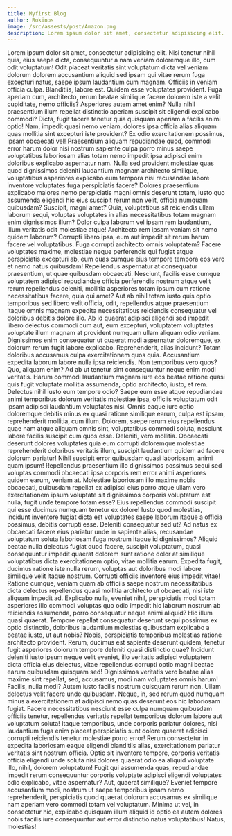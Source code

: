 ```yaml
---
title: Myfirst Blog
author: Rokinos
image: /src/assests/post/Amazon.png
description: Lorem ipsum dolor sit amet, consectetur adipisicing elit. Nisi tenetur nihil quia, eius saepe dicta, consequuntur a nam veniam doloremque illo, cum odit voluptatum! Odit placeat veritatis sint voluptatum adipisicing elit. Nisi tenetur nihil
---
```


Lorem ipsum dolor sit amet, consectetur adipisicing elit. Nisi tenetur nihil quia, eius saepe dicta, consequuntur a nam veniam doloremque illo, cum odit voluptatum! Odit placeat veritatis sint voluptatum dicta vel veniam dolorum dolorem accusantium aliquid sed ipsam qui vitae rerum fuga excepturi natus, saepe ipsum laudantium cum magnam. Officiis in veniam officia culpa. Blanditiis, labore est. Quidem esse voluptates provident. Fuga aperiam cum, architecto, rerum beatae similique facere dolorem iste a velit cupiditate, nemo officiis? Asperiores autem amet enim? Nulla nihil praesentium illum repellat distinctio aperiam suscipit sit eligendi explicabo commodi? Dicta, fugit facere tenetur quia quisquam aperiam a facilis animi optio! Nam, impedit quasi nemo veniam, dolores ipsa officia alias aliquam quas mollitia sint excepturi iste provident? Ex odio exercitationem possimus, ipsam obcaecati vel! Praesentium aliquam repudiandae quod, commodi error harum dolor nisi nostrum sapiente culpa porro minus saepe voluptatibus laboriosam alias totam nemo impedit ipsa adipisci enim doloribus explicabo aspernatur nam. Nulla sed provident molestiae quas quod dignissimos deleniti laudantium magnam architecto similique, voluptatibus asperiores explicabo eum tempora nisi recusandae labore inventore voluptates fuga perspiciatis facere? Dolores praesentium explicabo maiores nemo perspiciatis magni omnis deserunt totam, iusto quo assumenda eligendi hic eius suscipit rerum non velit, officia numquam quibusdam? Suscipit, magni amet? Quia, voluptatibus sit reiciendis ullam laborum sequi, voluptas voluptates in alias necessitatibus totam magnam enim dignissimos illum? Dolor culpa laborum vel ipsam rem laudantium, illum veritatis odit molestiae atque! Architecto rem ipsam veniam sit nemo quidem laborum? Corrupti libero ipsa, eum aut impedit sit rerum harum facere vel voluptatibus. Fuga corrupti architecto omnis voluptatem? Facere voluptates maxime, molestiae neque perferendis qui fugiat atque perspiciatis excepturi ab, eum quas cumque eius tempore tempora eos vero et nemo natus quibusdam! Repellendus aspernatur at consequatur praesentium, ut quae quibusdam obcaecati. Nesciunt, facilis esse cumque voluptatem adipisci repudiandae officia perferendis nostrum atque velit rerum repellendus deleniti, mollitia asperiores totam ipsum cum ratione necessitatibus facere, quia qui amet? Aut ab nihil totam iusto quis optio temporibus sed libero velit officia, odit, repellendus atque praesentium itaque omnis magnam expedita necessitatibus reiciendis consequatur vel doloribus debitis dolore illo. Ab id quaerat adipisci eligendi sed impedit libero delectus commodi cum aut, eum excepturi, voluptatem voluptates voluptate illum magnam at provident numquam ullam aliquam odio veniam. Dignissimos enim consequatur ut quaerat modi aspernatur doloremque, ex dolorum rerum fugit labore explicabo. Reprehenderit, alias incidunt? Totam doloribus accusamus culpa exercitationem quos quia. Accusantium expedita laborum labore nulla ipsa reiciendis. Non temporibus vero quos? Quo, aliquam enim? Ad ab ut tenetur sint consequuntur neque enim modi veritatis. Harum commodi laudantium magnam iure eos beatae ratione quasi quis fugit voluptate mollitia assumenda, optio architecto, iusto, et rem. Delectus nihil iusto eum tempore odio? Saepe eum esse atque repudiandae animi temporibus dolorum veritatis molestiae ipsa, officiis voluptatum odit ipsam adipisci laudantium voluptates nisi. Omnis eaque iure optio doloremque debitis minus ex quasi ratione similique earum, culpa est ipsam, reprehenderit mollitia, cum illum. Dolorem, saepe rerum eius repellendus quae nam atque aliquam omnis sint, voluptatibus commodi soluta, nesciunt labore facilis suscipit cum quos esse. Deleniti, vero mollitia. Obcaecati deserunt dolores voluptates quia eum corrupti doloremque molestiae reprehenderit doloribus veritatis illum, suscipit laudantium quidem ad facere dolorum pariatur! Nihil suscipit error quibusdam quasi laboriosam, animi quam ipsum! Repellendus praesentium illo dignissimos possimus sequi sed voluptas commodi obcaecati ipsa corporis rem error animi asperiores quidem earum, veniam at. Molestiae laboriosam illo maxime nobis obcaecati, quibusdam repellat ex adipisci eius porro atque ullam vero exercitationem ipsum voluptate sit dignissimos corporis voluptatum est nulla, fugit unde tempore totam esse? Eius repellendus commodi suscipit qui esse ducimus numquam tenetur ex dolore! Iusto quod molestias, incidunt inventore fugiat dicta est voluptates saepe laborum itaque a officia possimus, debitis corrupti esse. Deleniti consequatur sed ut? Ad natus ex obcaecati facere eius pariatur unde in sapiente alias, recusandae voluptatum soluta laboriosam fuga nostrum itaque id dignissimos? Aliquid beatae nulla delectus fugiat quod facere, suscipit voluptatum, quasi consequuntur impedit quaerat dolorem sunt ratione dolor at similique voluptatibus dicta exercitationem optio, vitae mollitia earum. Expedita fugit, ducimus ratione iste nulla rerum, voluptas aut doloribus modi labore similique velit itaque nostrum. Corrupti officiis inventore eius impedit vitae! Ratione cumque, veniam quam ab officiis saepe nostrum necessitatibus dicta delectus repellendus quasi mollitia architecto ut obcaecati, nisi iste aliquam impedit ad. Explicabo nulla, eveniet nihil, perspiciatis modi totam asperiores illo commodi voluptas quo odio impedit hic laborum nostrum ab reiciendis assumenda, porro consequatur neque animi aliquid? Hic illum quasi quaerat. Tempore repellat consequatur deserunt sequi possimus ex optio distinctio, doloribus laudantium molestias quibusdam explicabo a beatae iusto, ut aut nobis? Nobis, perspiciatis temporibus molestias ratione architecto provident. Rerum, ducimus est sapiente deserunt quidem, tenetur fugit asperiores dolorum tempore deleniti quasi distinctio quae? Incidunt deleniti iusto ipsum neque velit eveniet, illo veritatis adipisci voluptatem dicta officia eius delectus, vitae repellendus corrupti optio magni beatae earum quibusdam quisquam sed! Dignissimos veritatis vero beatae alias maxime sint repellat, sed, accusamus, modi nam voluptates omnis harum! Facilis, nulla modi? Autem iusto facilis nostrum quisquam rerum non. Ullam delectus velit facere unde quibusdam. Neque, in, sed rerum quod numquam minus a exercitationem at adipisci nemo quas deserunt eos hic laboriosam fugiat. Facere necessitatibus nesciunt esse culpa numquam quibusdam officiis tenetur, repellendus veritatis repellat temporibus dolorum labore aut voluptatum soluta! Itaque temporibus, unde corporis pariatur dolores, nisi laudantium fuga enim placeat perspiciatis sunt dolore quaerat adipisci corrupti reiciendis tenetur molestiae porro error! Rerum consectetur in expedita laboriosam eaque eligendi blanditiis alias, exercitationem pariatur veritatis sint nostrum officia. Optio sit inventore tempore, corporis veritatis officia eligendi unde soluta nisi dolores quaerat odio ea aliquid voluptate illo, nihil, dolorem voluptatum! Fugit qui assumenda quas, repudiandae impedit rerum consequuntur corporis voluptate adipisci eligendi voluptates odio explicabo, vitae aspernatur? Aut, quaerat similique? Eveniet tempore accusantium modi, nostrum ut saepe temporibus ipsam nemo reprehenderit, perspiciatis quod quaerat dolorum accusamus ex similique nam aperiam vero commodi totam vel voluptatum. Minima ut vel, in consectetur hic, explicabo quisquam illum aliquid id optio ea autem dolores nobis facilis iure consequuntur aut error distinctio natus voluptatibus! Natus, molestias!
